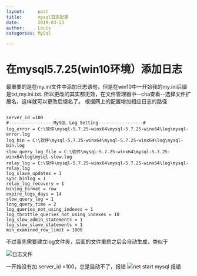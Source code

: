 ```yaml
---
layout:     post
title:      mysql日志配置
date:       2019-03-23
author:     Louis
categories: MySql

---
```

<!-- MarkdownTOC -->




# 在mysql5.7.25(win10环境）添加日志
最重要的是在my.ini文件中添加日志语句，但是在win10中一开始我的my.ini后缀是txt,my.ini.txt.
所以更改的其实都无效，在文件管理器中--cha查看--选择文件扩展名，这样就可以更改后缀名了。
根据网上的配置增加相应日志的路径

```

server_id =100
#-----------------MySQL Log Setting-----------------#
log_error = C:\软件\mysql-5.7.25-winx64\mysql-5.7.25-winx64\log\mysql-error.log
log_bin = C:\软件\mysql-5.7.25-winx64\mysql-5.7.25-winx64\log\mysql-bin.log
slow_query_log_file = C:\软件\mysql-5.7.25-winx64\mysql-5.7.25-winx64\log\mysql-slow.log
relay_log = C:\软件\mysql-5.7.25-winx64\mysql-5.7.25-winx64\log\mysql-relay.log
log_slave_updates = 1
sync_binlog = 1
relay_log_recovery = 1
binlog_format = row
expire_logs_days = 14
slow_query_log = 1
long_query_time = 2
log_queries_not_using_indexes = 1
log_throttle_queries_not_using_indexes = 10
log_slow_admin_statements = 1
log_slow_slave_statements = 1
min_examined_row_limit = 1000

```
不过事先需要建立log文件夹，后面的文件重启之后会自动生成，类似于

![日志文件][1]


  [1]: 	http://ww1.sinaimg.cn/large/005Ve57dly1g1rv5mss3fj30lp03ijrg.jpg
  一开始没有加
server_id =100，总是启动不了，报错
![net start mysql 报错][2]


  [2]: http://ww1.sinaimg.cn/large/005Ve57dgy1g2241pi1m0j30ce05474c.jpg
  
  


